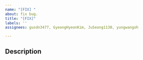 ```yaml
---
name: "[FIX] "
about: fix bug.
title: "[FIX]"
labels: ''
assignees: gusdn3477, GyeongHyeonKim, JuSeong1130, yungwangoh

---
```


## Description
